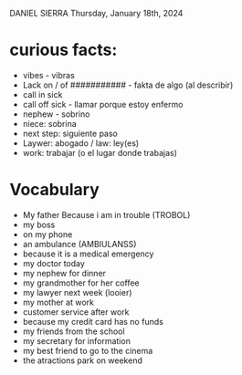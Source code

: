DANIEL SIERRA
Thursday, January 18th, 2024

# curious facts:
- vibes - vibras
- Lack on / of ########### - fakta de algo (al describir)
- call in sick
- call off sick - llamar porque estoy enfermo
- nephew - sobrino
- niece: sobrina
- next step: siguiente paso
- Laywer: abogado / law: ley(es)
- work: trabajar (o el lugar donde trabajas)


# Vocabulary
- My father Because i am in trouble (TROBOL)
- my boss
- on my phone
- an ambulance (AMBIULANSS)
- because it is a medical emergency
- my doctor today
- my nephew for dinner
- my grandmother for her coffee
- my lawyer next week (looier)
- my mother at work
- customer service after work
- because my credit card has no funds
- my friends from the school
- my secretary for information
- my best friend to go to the cinema
- the atractions park on weekend

